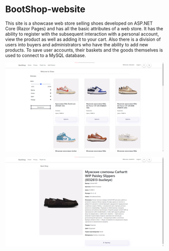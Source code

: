 # BootShop-website
This site is a showcase web store selling shoes developed on ASP.NET Core (Razor Pages) and has all the basic attributes of a web store. It has the ability to register with the subsequent interaction with a personal account, view the product as well as adding it to your cart. Also there is a division of users into buyers and administrators who have the ability to add new products. To save user accounts, their baskets and the goods themselves is used to connect to a MySQL database.

![alt text](image.png)

![alt text](image-1.png)